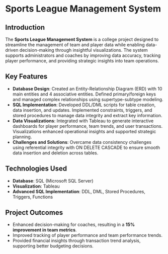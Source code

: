 # Sports League Management System

## Introduction

The **Sports League Management System** is a college project designed to streamline the management of team and player data while enabling data-driven decision-making through insightful visualizations. The system supports administrators and coaches by improving data accuracy, tracking player performance, and providing strategic insights into team operations.

## Key Features

- **Database Design**: Created an Entity-Relationship Diagram (ERD) with 10 main entities and 4 associative entities. Defined primary/foreign keys and managed complex relationships using supertype-subtype modeling.
- **SQL Implementation**: Developed DDL/DML scripts for table creation, data insertion, and updates. Implemented constraints, triggers, and stored procedures to manage data integrity and extract key information.
- **Data Visualizations**: Integrated with Tableau to generate interactive dashboards for player performance, team trends, and user transactions. Visualizations enhanced operational insights and supported strategic planning.
- **Challenges and Solutions**: Overcame data consistency challenges using referential integrity with ON DELETE CASCADE to ensure smooth data insertion and deletion across tables.

## Technologies Used

- **Database**: SQL (Microsoft SQL Server)
- **Visualization**: Tableau
- **Advanced SQL Implementation**: DDL, DML, Stored Procedures, Triggers, Functions

## Project Outcomes

- Enhanced decision-making for coaches, resulting in a **15% improvement in team metrics**.
- Improved tracking of player performance and team performance trends.
- Provided financial insights through transaction trend analysis, supporting better budgeting decisions.
